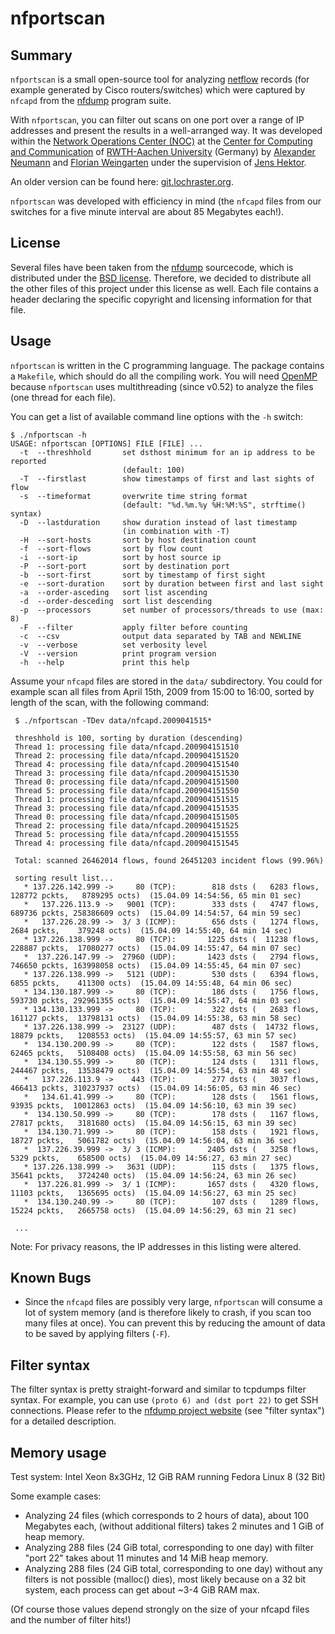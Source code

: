nfportscan
==========

Summary
-------

`nfportscan` is a small open-source tool for analyzing
[netflow](http://en.wikipedia.org/wiki/Netflow) records (for example
generated by Cisco routers/switches) which were captured by `nfcapd`
from the [nfdump](http://nfdump.sourceforge.net/) program suite.

With `nfportscan`, you can filter out scans on one port over a range of IP addresses
and present the results in a well-arranged way. It was developed within the
[Network Operations Center (NOC)](http://www.rz.rwth-aachen.de/aw/cms/rz/Themen/unsere_dienste/kommunikation/~phj/netzbetrieb/?lang=en)
at the
[Center for Computing and Communication](http://www.rz.rwth-aachen.de/go/id/owz/?lang=en)
of
[RWTH-Aachen University](http://www.rwth-aachen.de/) (Germany)
by
[Alexander Neumann](mailto:alexander@bumpern.de)
and
[Florian Weingarten](mailto:flo@hackvalue.de)
under the supervision of
[Jens Hektor](mailto:hektor@rz.rwth-aachen.de).

An older version can be found here: [git.lochraster.org](http://git.lochraster.org:2080/?p=fd0/nfportscan).

`nfportscan` was developed with efficiency in mind (the `nfcapd`
files from our switches for a five minute interval are about 85
Megabytes each!).


License
-------

Several files have been taken from the [nfdump](http://nfdump.sourceforge.net/) sourcecode,
which is distributed under the [BSD license](http://en.wikipedia.org/wiki/BSD_licenses).
Therefore, we decided to distribute all the other files of this project under this license as well.
Each file contains a header declaring the specific copyright and licensing information for that file.


Usage
-----

`nfportscan` is written in the C programming language. The package contains a `Makefile`, which
should do all the compiling work. You will need [OpenMP](http://gcc.gnu.org/projects/gomp/)
because `nfportscan` uses multithreading (since v0.52) to analyze the files (one thread for
each file).

You can get a list of available command line options with the `-h` switch:

    $ ./nfportscan -h
    USAGE: nfportscan [OPTIONS] FILE [FILE] ...
      -t  --threshhold       set dsthost minimum for an ip address to be reported
                             (default: 100)
      -T  --firstlast        show timestamps of first and last sights of flow
      -s  --timeformat       overwrite time string format
                             (default: "%d.%m.%y %H:%M:%S", strftime() syntax)
      -D  --lastduration     show duration instead of last timestamp
                             (in combination with -T)
      -H  --sort-hosts       sort by host destination count
      -f  --sort-flows       sort by flow count
      -i  --sort-ip          sort by host source ip
      -P  --sort-port        sort by destination port
      -b  --sort-first       sort by timestamp of first sight
      -e  --sort-duration    sort by duration between first and last sight
      -a  --order-asceding   sort list ascending
      -d  --order-desceding  sort list descending
      -p  --processors       set number of processors/threads to use (max: 8)
      -F  --filter           apply filter before counting
      -c  --csv              output data separated by TAB and NEWLINE
      -v  --verbose          set verbosity level
      -V  --version          print program version
      -h  --help             print this help

Assume your `nfcapd` files are stored in the `data/` subdirectory.
You could for example scan all files from April 15th, 2009 from 15:00 to 16:00,
sorted by length of the scan, with the following command:

     $ ./nfportscan -TDev data/nfcapd.2009041515*
     
     threshhold is 100, sorting by duration (descending)
     Thread 1: processing file data/nfcapd.200904151510
     Thread 2: processing file data/nfcapd.200904151520
     Thread 4: processing file data/nfcapd.200904151540
     Thread 3: processing file data/nfcapd.200904151530
     Thread 0: processing file data/nfcapd.200904151500
     Thread 5: processing file data/nfcapd.200904151550
     Thread 1: processing file data/nfcapd.200904151515
     Thread 3: processing file data/nfcapd.200904151535
     Thread 0: processing file data/nfcapd.200904151505
     Thread 2: processing file data/nfcapd.200904151525
     Thread 5: processing file data/nfcapd.200904151555
     Thread 4: processing file data/nfcapd.200904151545
     
     Total: scanned 26462014 flows, found 26451203 incident flows (99.96%)
     
     sorting result list...
       * 137.226.142.999 ->     80 (TCP):        818 dsts (   6283 flows,  128772 pckts,   8789295 octs)  (15.04.09 14:54:56, 65 min 01 sec)
       *   137.226.113.9 ->   9001 (TCP):        333 dsts (   4747 flows,  689736 pckts, 258386609 octs)  (15.04.09 14:54:57, 64 min 59 sec)
       *   137.226.28.99 ->  3/ 3 (ICMP):        656 dsts (   1274 flows,    2684 pckts,    379248 octs)  (15.04.09 14:55:40, 64 min 14 sec)
       * 137.226.138.999 ->     80 (TCP):       1225 dsts (  11238 flows,  228887 pckts,  17080277 octs)  (15.04.09 14:55:47, 64 min 07 sec)
       *  137.226.147.99 ->  27960 (UDP):       1423 dsts (   2794 flows,  746650 pckts, 163998058 octs)  (15.04.09 14:55:45, 64 min 07 sec)
       * 137.226.138.999 ->   5121 (UDP):        530 dsts (   6394 flows,    6855 pckts,    411300 octs)  (15.04.09 14:55:48, 64 min 06 sec)
       * 134.130.187.999 ->     80 (TCP):        186 dsts (   1756 flows,  593730 pckts, 292961355 octs)  (15.04.09 14:55:47, 64 min 03 sec)
       * 134.130.133.999 ->     80 (TCP):        322 dsts (   2683 flows,  161127 pckts,  13798131 octs)  (15.04.09 14:55:38, 63 min 58 sec)
       * 137.226.138.999 ->  23127 (UDP):        487 dsts (  14732 flows,   18879 pckts,   1208553 octs)  (15.04.09 14:55:57, 63 min 57 sec)
       *  134.130.200.99 ->     80 (TCP):        122 dsts (   1587 flows,   62465 pckts,   5108408 octs)  (15.04.09 14:55:58, 63 min 56 sec)
       *  134.130.55.999 ->     80 (TCP):        124 dsts (   1311 flows,  244467 pckts,  13538479 octs)  (15.04.09 14:55:54, 63 min 48 sec)
       *   137.226.113.9 ->    443 (TCP):        277 dsts (   3037 flows,  466413 pckts, 310237937 octs)  (15.04.09 14:56:05, 63 min 46 sec)
       *   134.61.41.999 ->     80 (TCP):        128 dsts (   1561 flows,   93935 pckts,  10012863 octs)  (15.04.09 14:56:10, 63 min 39 sec)
       *  134.130.50.999 ->     80 (TCP):        178 dsts (   1167 flows,   27817 pckts,   3181680 octs)  (15.04.09 14:56:15, 63 min 39 sec)
       *  134.130.71.999 ->     80 (TCP):        158 dsts (   1921 flows,   18727 pckts,   5061782 octs)  (15.04.09 14:56:04, 63 min 36 sec)
       *  137.226.39.999 ->  3/ 3 (ICMP):       2405 dsts (   3258 flows,    5329 pckts,    658500 octs)  (15.04.09 14:56:27, 63 min 27 sec)
       * 137.226.138.999 ->   3631 (UDP):        115 dsts (   1375 flows,   35641 pckts,   3724240 octs)  (15.04.09 14:56:24, 63 min 26 sec)
       *  137.226.81.999 ->  3/ 1 (ICMP):       1657 dsts (   4320 flows,   11103 pckts,   1365695 octs)  (15.04.09 14:56:27, 63 min 25 sec)
       *  134.130.240.99 ->     80 (TCP):        107 dsts (   1289 flows,   15224 pckts,   2665758 octs)  (15.04.09 14:56:29, 63 min 21 sec)
     
     ...

Note: For privacy reasons, the IP addresses in this listing were altered.


Known Bugs
----------

* Since the `nfcapd` files are possibly very large, `nfportscan` will consume a lot of system memory
  (and is therefore likely to crash, if you scan too many files at once).
  You can prevent this by reducing the amount of data to be saved by applying filters (`-F`).


Filter syntax
-------------

The filter syntax is pretty straight-forward and similar to tcpdumps filter syntax. For example, you
can use `(proto 6) and (dst port 22)` to get SSH connections. Please refer to the
[nfdump project website](http://nfdump.sourceforge.net/) (see "filter syntax") for a
detailed description.


Memory usage
------------

Test system: Intel Xeon 8x3GHz, 12 GiB RAM running Fedora Linux 8 (32 Bit)

Some example cases:

* Analyzing 24 files (which corresponds to 2 hours of data), about 100 Megabytes each,
  (without additional filters) takes 2 minutes and 1 GiB of heap memory.
* Analyzing 288 files (24 GiB total, corresponding to one day) with filter "port 22"
  takes about 11 minutes and 14 MiB heap memory.
* Analyzing 288 files (24 GiB total, corresponding to one day) without any filters
  is not possible (malloc() dies), most likely because on a 32 bit system, each process
  can get about ~3-4 GiB RAM max.

(Of course those values depend strongly on the size of your nfcapd files and the number
of filter hits!)
